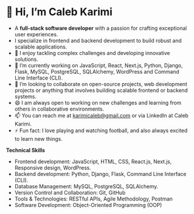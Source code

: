 # 👋 Hi, I’m Caleb Karimi
- A **full-stack software developer** with a passion for crafting exceptional user experiences.
- I specialize in frontend and backend development to build robust and scalable applications.
- 👀 I enjoy tackling complex challenges and developing innovative solutions.
- 🌱 I’m currently working on JavaScript, React, Next.js, Python, Django, Flask, MySQL, PostgreSQL, SQLAlchemy, WordPress and Command Line Interface (CLI).
- 💞️ I’m looking to collaborate on open-source projects, web development projects or anything that involves building scalable frontend or backend systems.
- 😄 I am always open to working on new challenges and learning from others in collaborative environments.
- 📫 You can reach me at karimicaleb@gmail.com or via LinkedIn at Caleb Karimi.
- ⚡ Fun fact: I love playing and watching football, and  also always excited to learn new things.

**Technical Skills**
- Frontend development: JavaScript, HTML, CSS, React.js, Next.js, Responsive design, WordPress.
- Backend development: Python, Django, Flask, Command Line Interface (CLI).
- Database Management: MySQL, PostgreSQL, SQLAlchemy.
- Version Control and Collaboration: Git, GitHub
- Tools & Technologies: RESTful APIs, Agile Methodology, Postman
- Software Development: Object-Oriented Programming (OOP)

<!---
CalebKiK/CalebKiK is a ✨ special ✨ repository because its `README.md` (this file) appears on your GitHub profile.
You can click the Preview link to take a look at your changes.
--->
